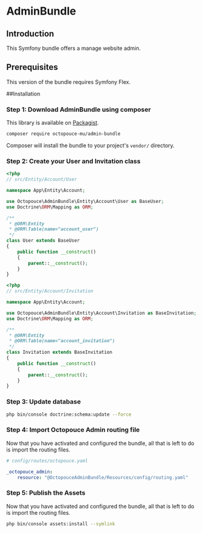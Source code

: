AdminBundle
===============

Introduction
------------
This Symfony bundle offers a manage website admin.

## Prerequisites

This version of the bundle requires Symfony Flex. 

##Installation

### Step 1: Download AdminBundle using composer
This library is available on [Packagist](http://packagist.org/packages/octopouce-mu/admin-bundle).

```bash
composer require octopouce-mu/admin-bundle
```

Composer will install the bundle to your project's `vendor/` directory.

### Step 2: Create your User and Invitation class
```php
<?php
// src/Entity/Account/User

namespace App\Entity\Account;

use Octopouce\AdminBundle\Entity\Account\User as BaseUser;
use Doctrine\ORM\Mapping as ORM;

/**
 * @ORM\Entity
 * @ORM\Table(name="account_user")
 */
class User extends BaseUser
{
    public function __construct()
    {
        parent::__construct();
    }
}
```

```php
<?php
// src/Entity/Account/Invitation

namespace App\Entity\Account;

use Octopouce\AdminBundle\Entity\Account\Invitation as BaseInvitation;
use Doctrine\ORM\Mapping as ORM;

/**
 * @ORM\Entity
 * @ORM\Table(name="account_invitation")
 */
class Invitation extends BaseInvitation
{
    public function __construct()
    {
        parent::__construct();
    }
}
```

### Step 3: Update database
```bash
php bin/console doctrine:schema:update --force
```

### Step 4: Import Octopouce Admin routing file
Now that you have activated and configured the bundle, all that is left to do is import the routing files.
```yml
# config/routes/octopouce.yaml

_octopouce_admin:
    resource: "@OctopouceAdminBundle/Resources/config/routing.yaml"
```

### Step 5: Publish the Assets
Now that you have activated and configured the bundle, all that is left to do is import the routing files.
```bash
php bin/console assets:install --symlink
```